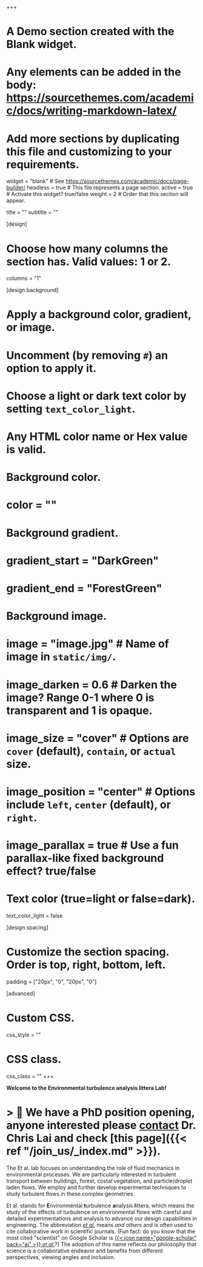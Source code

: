 +++
# A Demo section created with the Blank widget.
# Any elements can be added in the body: https://sourcethemes.com/academic/docs/writing-markdown-latex/
# Add more sections by duplicating this file and customizing to your requirements.

widget = "blank"  # See https://sourcethemes.com/academic/docs/page-builder/
headless = true  # This file represents a page section.
active = true  # Activate this widget? true/false
weight = 2  # Order that this section will appear.

title = ""
subtitle = ""

[design]
  # Choose how many columns the section has. Valid values: 1 or 2.
  columns = "1"

[design.background]
  # Apply a background color, gradient, or image.
  #   Uncomment (by removing `#`) an option to apply it.
  #   Choose a light or dark text color by setting `text_color_light`.
  #   Any HTML color name or Hex value is valid.

  # Background color.
  # color = ""
  
  # Background gradient.
  # gradient_start = "DarkGreen"
  # gradient_end = "ForestGreen"
  
  # Background image.
  # image = "image.jpg"  # Name of image in `static/img/`.
  # image_darken = 0.6  # Darken the image? Range 0-1 where 0 is transparent and 1 is opaque.
  # image_size = "cover"  #  Options are `cover` (default), `contain`, or `actual` size.
  # image_position = "center"  # Options include `left`, `center` (default), or `right`.
  # image_parallax = true  # Use a fun parallax-like fixed background effect? true/false
  
  # Text color (true=light or false=dark).
  text_color_light = false

[design.spacing]
  # Customize the section spacing. Order is top, right, bottom, left.
  padding = ["20px", "0", "20px", "0"]

[advanced]
 # Custom CSS. 
 css_style = ""
 
 # CSS class.
 css_class = ""
+++

**Welcome to the Environmental turbulence analysis littera Lab!**

# >  :loudspeaker: We have a PhD position opening, anyone interested please [contact](#contact) Dr. Chris Lai and check [this page]({{< ref "/join_us/_index.md" >}}).


The Et al. lab focuses on understanding the role of fluid mechanics in environmental processes. We are particularly interested in turbulent transport between buildings, forest, costal vegetation, and particle/droplet laden flows. We employ and further develop experimental techniques to study turbulent flows in these complex geometries. 

Et al. stands for **E**nvironmental **t**urbulence **a**nalysis **l**ittera, which means the study of the effects of turbulence on environmental flows with careful and detailed experimentations and analysis to advance our design capabilities in engineering. The abbreviation [*et al.*](https://www.merriam-webster.com/dictionary/et%20al.) means *and others* and is often used to cite collaborative work in scientific journals. (Fun fact: do you know that the most cited "scientist" on Google Scholar is [{{< icon name="google-scholar" pack="ai" >}} _et al._](https://scholar.google.nl/citations?user=qGuYgMsAAAAJ&hl=en)?) The adoption of this name reflects our philosophy that science is a collaborative endeavor and benefits from different perspectives, viewing angles and inclusion. 

